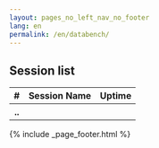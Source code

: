 ```yaml
---
layout: pages_no_left_nav_no_footer
lang: en
permalink: /en/databench/
---
```


<!-- Content starts -->

<h2>Session list</h2>
<table id="sessions" class="table table-sm table-hover table-responsive-md">
  <thead>
    <tr>
        <th scope="col">#</th>
        <th scope="col">Session Name</th>
        <th scope="col">Uptime</th>
    </tr>
  </thead>
  <tbody>
    <tr id="firstrow">
        <th scope="row">..</th>
        <td></td>
        <td></td>
    </tr>
    </tbody>
</table>

<!-- Content ends -->

{% include _page_footer.html %}
<script type="application/javascript">
  $(document).ready(function ()
                    {
                      $("#firstrow").html("<th scope=\"row\">1</th><td>-</td><td>-</td>");
                    });
</script>
